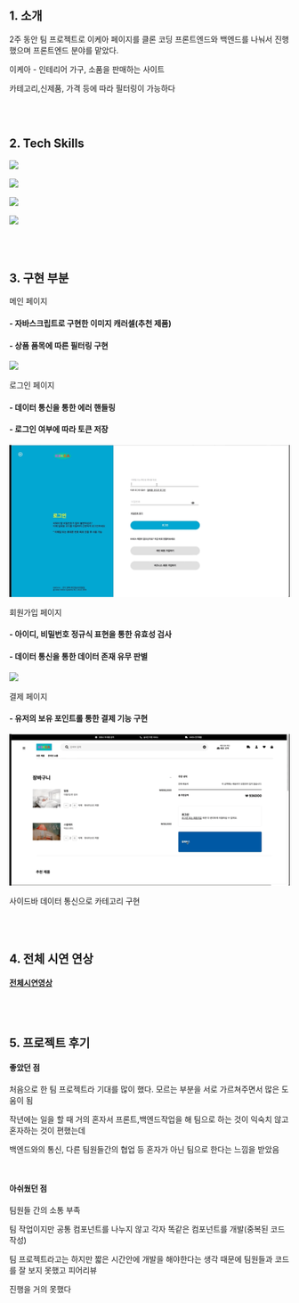 ## 1. 소개

2주 동안 팀 프로젝트로 이케아 페이지를 클론 코딩
프론트엔드와 백엔드를 나눠서 진행했으며 프론트엔드 분야를 맡았다.

이케아 - 인테리어 가구, 소품을 판매하는 사이트

카테고리,신제품, 가격 등에 따라 필터링이 가능하다

<br><br>

## 2. Tech Skills

<span><img src="https://img.shields.io/badge/HTML5-E34F26?style=for-the-badge&logo=HTML5&logoColor=white"/></span><br>

<span><img src="https://img.shields.io/badge/Javascript-F7DF1E?style=for-the-badge&logo=Javascript&logoColor=white"/></span><br>

<span><img src="https://img.shields.io/badge/React-61DAFB?style=for-the-badge&logo=React&logoColor=white"/></span><br>

<span><img src="https://img.shields.io/badge/Sass-green?style=for-the-badge&logo=Sass&logoColor=CC6699"/></span>

<br><br>

## 3. 구현 부분

메인 페이지

#### - 자바스크립트로 구현한 이미지 캐러셀(추천 제품)

#### - 상품 품목에 따른 필터링 구현

<img src="./img/main.gif"/>

<br>

로그인 페이지

#### - 데이터 통신을 통한 에러 핸들링

#### - 로그인 여부에 따라 토큰 저장

<img src="./img/login.gif"/>

<br>

회원가입 페이지

#### - 아이디, 비밀번호 정규식 표현을 통한 유효성 검사

#### - 데이터 통신을 통한 데이터 존재 유무 판별

<img src="./img/signup.gif"/>

<br>

결제 페이지

#### - 유저의 보유 포인트롤 통한 결제 기능 구현

<img src="./img/checkout.gif"/>

<br>

사이드바 데이터 통신으로 카테고리 구현

<br><br>

## 4. 전체 시연 연상

#### [전체시연영상](https://www.youtube.com/watch?v=2w99doEHCzE)

<br><br>

## 5. 프로젝트 후기

#### 좋았던 점

처음으로 한 팀 프로젝트라 기대를 많이 했다. 모르는 부분을 서로 가르쳐주면서 많은 도움이 됨

작년에는 일을 할 때 거의 혼자서 프론트,백엔드작업을 해 팀으로 하는 것이 익숙치 않고 혼자하는 것이 편했는데

백엔드와의 통신, 다른 팀원들간의 협업 등 혼자가 아닌 팀으로 한다는 느낌을 받았음

<br>

#### 아쉬웠던 점

팀원들 간의 소통 부족

팀 작업이지만 공통 컴포넌트를 나누지 않고 각자 똑같은 컴포넌트를 개발(중복된 코드 작성)

팀 프로젝트라고는 하지만 짧은 시간안에 개발을 해야한다는 생각 때문에 팀원들과 코드를 잘 보지 못했고 피어리뷰

진행을 거의 못했다
